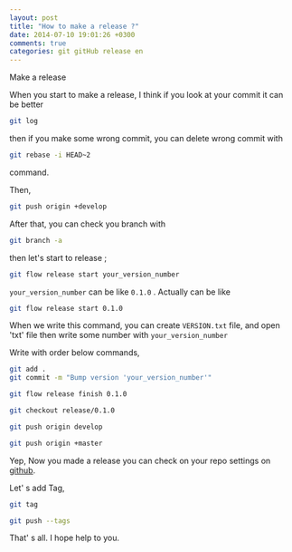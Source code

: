 ```yaml
---
layout: post
title: "How to make a release ?"
date: 2014-07-10 19:01:26 +0300
comments: true
categories: git gitHub release en
---
```


Make a release

When you start to make a release, I think if you look at your commit it can be better

```bash
git log
```
then if you make some wrong commit, you can delete wrong commit with

```bash
git rebase -i HEAD~2
```
command.

<!-- more -->

Then,

```bash
git push origin +develop
```

After that, you can check you branch with

```bash
git branch -a
```
then let's start to release ;

```bash
git flow release start your_version_number
```
`your_version_number` can be like `0.1.0` . Actually can be like

```bash
git flow release start 0.1.0
```
When we write this command, you can create `VERSION.txt` file, and open 'txt' file
then write some number with `your_version_number`

Write with order below commands,

```bash
git add .
git commit -m "Bump version 'your_version_number'"
```

```bash
git flow release finish 0.1.0
```

```bash
git checkout release/0.1.0
```

```bash
git push origin develop
```

```bash
git push origin +master
```

Yep, Now you made a release you can check on your repo settings on [github](https://github.com/).

Let' s add Tag,

```bash
git tag
```
```bash
git push --tags
```

That' s all.
I hope help to you.
